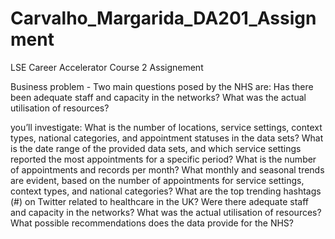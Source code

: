 # Carvalho_Margarida_DA201_Assignment
LSE Career Accelerator Course 2 Assignement

Business problem - Two main questions posed by the NHS are:
Has there been adequate staff and capacity in the networks?
What was the actual utilisation of resources?

you’ll investigate:
What is the number of locations, service settings, context types, national categories, and appointment statuses in the data sets?
What is the date range of the provided data sets, and which service settings reported the most appointments for a specific period?
What is the number of appointments and records per month?
What monthly and seasonal trends are evident, based on the number of appointments for service settings, context types, and national categories?
What are the top trending hashtags (#) on Twitter related to healthcare in the UK?
Were there adequate staff and capacity in the networks?
What was the actual utilisation of resources?
What possible recommendations does the data provide for the NHS?





































